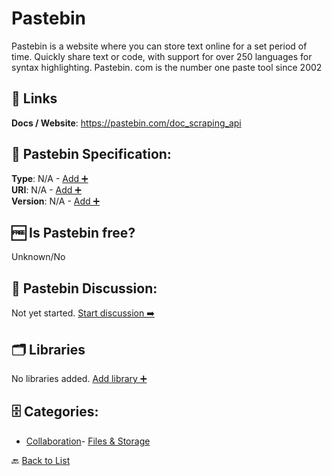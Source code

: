 # Pastebin

Pastebin is a website where you can store text online for a set period of time. Quickly share text or code, with support for over 250 languages for syntax highlighting. Pastebin. com is the number one paste tool since 2002

##  🔗 Links
**Docs / Website**: https://pastebin.com/doc_scraping_api

## 🧬 Pastebin Specification:
**Type**: N/A - [Add ➕](https://github.com/apis-list/apis-list/edit/main/apis/pastebin/pastebin.yaml)  
**URI**: N/A - [Add ➕](https://github.com/apis-list/apis-list/edit/main/apis/pastebin/pastebin.yaml)  
**Version**: N/A - [Add ➕](https://github.com/apis-list/apis-list/edit/main/apis/pastebin/pastebin.yaml)

## 🆓 Is Pastebin free?
 Unknown/No 

## 💬 Pastebin Discussion:
Not yet started. [Start discussion ➡️](https://github.com/apis-list/apis-list/discussions/new)

## 🗂️ Libraries

No libraries added. [Add library ➕](https://github.com/apis-list/apis-list/edit/main/apis/pastebin/pastebin.yaml)    


## 🗄️ Categories:
- [Collaboration](https://github.com/apis-list/apis-list#collaboration-)- [Files & Storage](https://github.com/apis-list/apis-list#files--storage-)

🔙  [Back to List](https://github.com/apis-list/apis-list)
